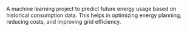 A machine learning project to predict future energy usage based on historical consumption data. This helps in optimizing energy planning, reducing costs, and improving grid efficiency.

